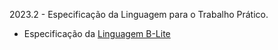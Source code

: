 
2023.2 - Especificação da Linguagem para o Trabalho Prático.


- Especificação da [Linguagem B-Lite](https://github.com/MATA61-IC-UFBA/mata61-trabalhos)
